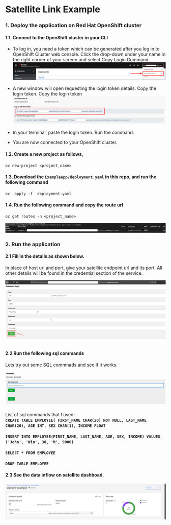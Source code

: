 # Satellite Link Example

### 1. Deploy the application on Red Hat OpenShift cluster

#### 1.1. Connect to the OpenShift cluster in your CLI

- To log in, you need a token which can be generated after you log in to OpenShift Cluster web console. Click the drop-down under your name in the right corner of your screen and select Copy Login Command.
![](images/redhat1.png)

- A new window will open requesting the login token details. Copy the login token. Copy the login token
![](images/redhat2.png)

- In your terminal, paste the login token. Run the command.

- You are now connected to your OpenShift cluster.

#### 1.2. Create a new project as follows,

    oc new-project <project_name>

#### 1.3. Download the `ExampleApp/deployment.yaml` in this repo, and run the following command

    oc  apply -f  deployment.yaml

#### 1.4. Run the following command and copy the route url 

    oc get routes -n <project_name>
    
![](images/oc.png)

### 2. Run the application

#### 2.1 Fill in the details as shown below.

In place of host url and port, give your satellite endpoint url and its port. All other details will be found in the credential section of the service.

![](images/database1.png)

#### 2.2 Run the following sql commands 

Lets try out some SQL commnads and see if it works.

![](images/sql.gif)

List of sql commands that I used:<br>
**`CREATE TABLE EMPLOYEE(
   FIRST_NAME CHAR(20) NOT NULL,
   LAST_NAME CHAR(20),
   AGE INT,
   SEX CHAR(1),
   INCOME FLOAT`
   <br><br>
`INSERT INTO EMPLOYEE(FIRST_NAME, LAST_NAME, AGE, SEX,
   INCOME) VALUES ('John', 'Win', 30, 'M', 9000)`
   <br><br>
`SELECT * FROM EMPLOYEE`
<br><br>
`DROP TABLE EMPLOYEE`**

#### 2.3 See the data inflow on satellite dashboad.

![](images/satellite.png)

